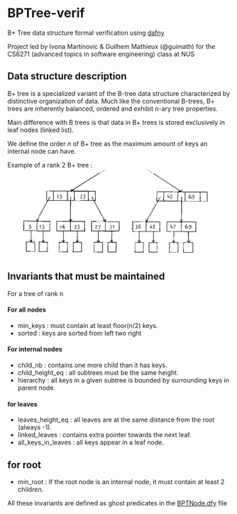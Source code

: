 # BPTree-verif
B+ Tree data structure formal verification using [dafny](https://dafny.org/)

Project led by Ivona Martinovic & Guilhem Mathieux (@guimath) for the CS6271 (advanced topics in software engineering) class at NUS
## Data structure description 

B+ tree is a specialized variant of the B-tree data structure characterized by distinctive organization of data. Much like the conventional B-trees, B+ trees are inherently balanced, ordered and exhibit n-ary tree properties.

Main difference with B trees is that data in B+ trees is stored exclusively in leaf nodes (linked list).

We define the order $n$ of B+ tree as the maximum amount of keys an internal node can have.  

Example of a rank 2 B+ tree :
![B+ tree of rank 2](img/Bplustree_order2.jpg)

## Invariants that must be maintained

For a tree of rank n

#### For all nodes 
- min_keys : must contain at least floor(n/2) keys.
- sorted : keys are sorted from left two right

#### For internal nodes
- child_nb : contains one more child than it has keys. 
- child_height_eq : all subtrees must be the same height. 
- hierarchy : all keys in a given subtree is bounded by surrounding keys in parent node.

#### for leaves
- leaves_height_eq : all leaves are at the same distance from the root (always -1).
- linked_leaves : contains extra pointer towards the next leaf.
- all_keys_in_leaves : all keys appear in a leaf node.

## for root 

- min_root : If the root node is an internal node, it must contain at least 2 children.

All these invariants are defined as ghost predicates in the [BPTNode.dfy](BPTNode.dfy) file